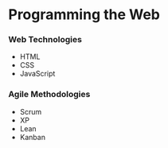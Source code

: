 # Programming the Web

### Web Technologies
* HTML
* CSS
* JavaScript

### Agile Methodologies
* Scrum
* XP
* Lean
* Kanban
